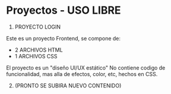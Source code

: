 # Proyectos - USO LIBRE

1. PROYECTO LOGIN

Este es un proyecto Frontend, se compone de:
- 2 ARCHIVOS HTML
- 1 ARCHIVOS CSS

El proyecto es un "diseño UI/UX estático"
No contiene codigo de funcionalidad, mas alla de efectos, color, etc, hechos en CSS.

2. (PRONTO SE SUBIRA NUEVO CONTENIDO)
